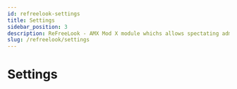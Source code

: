 ```yaml
---
id: refreelook-settings
title: Settings
sidebar_position: 3
description: ReFreeLook - AMX Mod X module whichs allows spectating admins to use any camera modes whatever `mp_forcecamera` or `mp_forcechasecam `value. This only works for latest `ReGameDLL_CS` version.
slug: /refreelook/settings
---
```


<head>
  <title>ReFreeLook: Settings | ReHLDS</title>
</head>

# Settings
